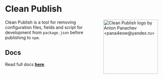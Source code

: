 # Clean Publish

<img src="./img/logo.svg" title="Clean Publish logo by Anton Panachev <pana4eow@yandex.ru>" width="180" height="180" align="right">

Clean Publish is a tool for removing configuration files, fields and script for development from `package.json` before publishing to `npm`.

## Docs
Read full docs **[here](https://github.com/shashkovdanil/clean-publish#readme)**.
